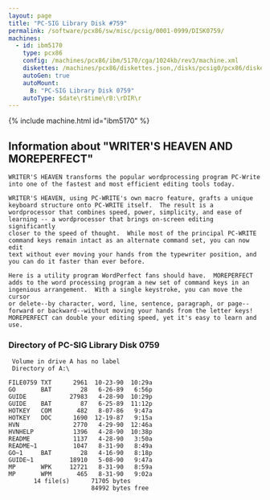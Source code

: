 ```yaml
---
layout: page
title: "PC-SIG Library Disk #759"
permalink: /software/pcx86/sw/misc/pcsig/0001-0999/DISK0759/
machines:
  - id: ibm5170
    type: pcx86
    config: /machines/pcx86/ibm/5170/cga/1024kb/rev3/machine.xml
    diskettes: /machines/pcx86/diskettes.json,/disks/pcsig0/pcx86/diskettes.json
    autoGen: true
    autoMount:
      B: "PC-SIG Library Disk 0759"
    autoType: $date\r$time\rB:\rDIR\r
---
```


{% include machine.html id="ibm5170" %}

## Information about "WRITER'S HEAVEN AND MOREPERFECT"

    WRITER'S HEAVEN transforms the popular wordprocessing program PC-Write
    into one of the fastest and most efficient editing tools today.
    
    WRITER'S HEAVEN, using PC-WRITE's own macro feature, grafts a unique
    keyboard structure onto PC-WRITE itself.  The result is a
    wordprocessor that combines speed, power, simplicity, and ease of
    learning -- a wordprocessor that brings on-screen editing significantly
    closer to the speed of thought.  While most of the principal PC-WRITE
    command keys remain intact as an alternate command set, you can now edit
    text without ever moving your hands from the typewriter position, and
    you can do it faster than ever before.
    
    Here is a utility program WordPerfect fans should have.  MOREPERFECT
    adds to the word processing program a new set of command keys in an
    ingenious arrangement.  With a single keystroke, you can move the cursor
    or delete--by character, word, line, sentence, paragraph, or page--
    forward or backward--without moving your hands from the letter keys!
    MOREPERFECT can double your editing speed, yet it's easy to learn and
    use.

### Directory of PC-SIG Library Disk 0759

     Volume in drive A has no label
     Directory of A:\

    FILE0759 TXT      2961  10-23-90  10:29a
    GO       BAT        28   6-26-89   6:56p
    GUIDE            27983   4-28-90  10:29p
    GUIDE    BAT        87   6-25-89  11:12p
    HOTKEY   COM       482   8-07-86   9:47a
    HOTKEY   DOC      1690  12-19-87   9:15a
    HVN               2770   4-29-90  12:46a
    HVNHELP           1396   4-28-90  10:38p
    README            1137   4-28-90   3:50a
    README~1          1047   8-31-90   8:49a
    GO~1     BAT        28   4-16-90   8:18p
    GUIDE~1          18910   5-08-90   9:47a
    MP       WPK     12721   8-31-90   8:59a
    MP       WPM       465   8-31-90   9:02a
           14 file(s)      71705 bytes
                           84992 bytes free
